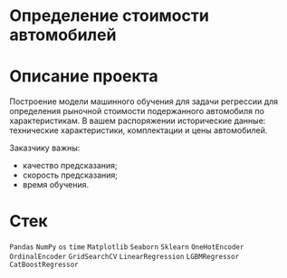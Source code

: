 # Определение стоимости автомобилей
# Описание проекта
Построение модели машинного обучения для задачи регрессии для определения рыночной стоимости подержанного автомобиля по характеристикам.
В вашем распоряжении исторические данные: технические характеристики, комплектации и цены автомобилей. 

Заказчику важны:
- качество предсказания;
- скорость предсказания;
- время обучения.

# Стек 
`Pandas` `NumPy` `os` `time` `Matplotlib` `Seaborn` `Sklearn` `OneHotEncoder` `OrdinalEncoder` `GridSearchCV` `LinearRegression` `LGBMRegressor` `CatBoostRegressor`
